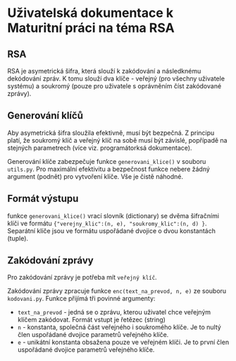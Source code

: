 # Uživatelská dokumentace k Maturitní práci na téma RSA

## RSA 

RSA je asymetrická šifra, která slouží k zakódování a následknému dekódování zpráv. K tomu slouží dva klíče - veřejný (pro všechny uživatele systému) a soukromý (pouze pro uživatele s oprávněním číst zakódované zprávy).

## Generování klíčů

Aby asymetrická šifra sloužila efektivně, musí být bezpečná. Z principu platí, že soukromý klíč a veřejný klíč na sobě musí být závislé, popřípadě na stejných parametrech (více viz. programátorksá dokumentace). 

Generování klíče zabezpečuje funkce `generovani_klice()` v souboru `utils.py`. Pro maximální efektivitu a bezpečnost funkce nebere žádný argument (podnět) pro vytvoření klíče. Vše je čistě náhodné. 

## Formát výstupu

funkce `generovani_klice()` vrací slovník (dictionary) se dvěma šifračními klíči ve formátu `{"verejny_klic":(n, e), "soukromy_klic":(n, d) }`. Separátní klíče jsou ve formátu uspořádané dvojice o dvou konstantách (tuple).

## Zakódování zprávy 

Pro zakódování zprávy je potřeba mít `veřejný klíč`. 

Zakódování zprávy zpracuje funkce `enc(text_na_prevod, n, e)` ze souboru `kodovani.py`. Funkce přijímá tři povinné argumenty: 

- `text_na_prevod` - jedná se o zprávu, kterou uživatel chce veřejným klíčem zakódovat. Formát vstupt je řetězec (string)
- `n` - konstanta, společná část veřejného i soukromého klíče. Je to nultý člen uspořádané dvojice parametrů veřejného klíče. 
- `e` - unikátní konstanta obsažena pouze ve veřejném klíči. Je to první člen uspořádané dvojice parametrů veřejného klíče. 


